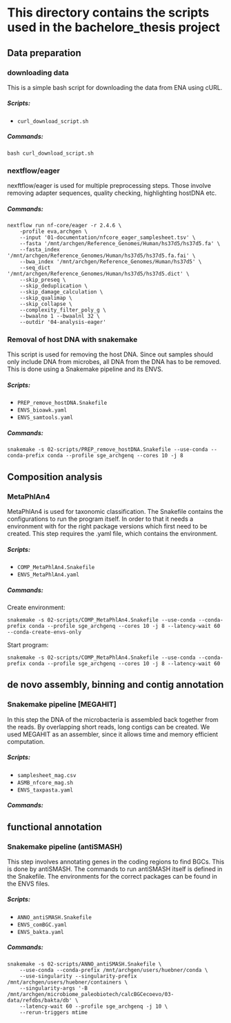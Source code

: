 # This directory contains the scripts used in the bachelore_thesis project
## Data preparation
### downloading data
This is a simple bash script for downloading the data from ENA using cURL.  
##### Scripts:  
- `curl_download_script.sh`
##### Commands:  
```
bash curl_download_script.sh
```
### nextflow/eager
nexftflow/eager is used for multiple preprocessing steps. Those involve removing adapter sequences, quality checking, highlighting hostDNA etc.
##### Commands:  
```
nextflow run nf-core/eager -r 2.4.6 \
	-profile eva,archgen \
	--input '01-documentation/nfcore_eager_samplesheet.tsv' \
	--fasta '/mnt/archgen/Reference_Genomes/Human/hs37d5/hs37d5.fa' \
	--fasta_index '/mnt/archgen/Reference_Genomes/Human/hs37d5/hs37d5.fa.fai' \
	--bwa_index '/mnt/archgen/Reference_Genomes/Human/hs37d5' \
	--seq_dict '/mnt/archgen/Reference_Genomes/Human/hs37d5/hs37d5.dict' \
	--skip_preseq \
	--skip_deduplication \
	--skip_damage_calculation \
	--skip_qualimap \
	--skip_collapse \
	--complexity_filter_poly_g \
	--bwaalno 1 --bwaalnl 32 \
	--outdir '04-analysis-eager' 
```
### Removal of host DNA with snakemake
This script is used for removing the host DNA. Since out samples should only include DNA from microbes, all DNA from the DNA has to be removed. This is done using a Snakemake pipeline and its ENVS.
##### Scripts:
- `PREP_remove_hostDNA.Snakefile`
- `ENVS_bioawk.yaml`
- `ENVS_samtools.yaml`
##### Commands:  
```
snakemake -s 02-scripts/PREP_remove_hostDNA.Snakefile --use-conda --conda-prefix conda --profile sge_archgenq --cores 10 -j 8
```
## Composition analysis
### MetaPhlAn4
MetaPhlAn4 is used for taxonomic classification. The Snakefile contains the configurations to run the program itself. In order to that it needs a environment with for the right package versions which first need to be created. This step requires the .yaml file, which contains the environment.
##### Scripts:  
- `COMP_MetaPhlAn4.Snakefile`
- `ENVS_MetaPhlAn4.yaml`  
##### Commands:  
Create environment:  
```
snakemake -s 02-scripts/COMP_MetaPhlAn4.Snakefile --use-conda --conda-prefix conda --profile sge_archgenq --cores 10 -j 8 --latency-wait 60 --conda-create-envs-only
```
Start program:  
```
snakemake -s 02-scripts/COMP_MetaPhlAn4.Snakefile --use-conda --conda-prefix conda --profile sge_archgenq --cores 10 -j 8 --latency-wait 60
```

## de novo assembly, binning and contig annotation
### Snakemake pipeline [MEGAHIT]
In this step the DNA of the microbacteria is assembled back together from the reads. By overlapping short reads, long contigs can be created. We used MEGAHIT as an assembler, since it allows time and memory efficient computation.
##### Scripts:  
- `samplesheet_mag.csv`
- `ASMB_nfcore_mag.sh`
- `ENVS_taxpasta.yaml`
##### Commands:

## functional annotation
### Snakemake pipeline (antiSMASH)
This step involves annotating genes in the coding regions to find BGCs. This is done by antiSMASH. The commands to run antiSMASH itself is defined in the Snakefile. The environments for the correct packages can be found in the ENVS files.
##### Scripts:  
- `ANNO_antiSMASH.Snakefile`
- `ENVS_comBGC.yaml`
- `ENVS_bakta.yaml`
##### Commands: 
```
snakemake -s 02-scripts/ANNO_antiSMASH.Snakefile \
    --use-conda --conda-prefix /mnt/archgen/users/huebner/conda \
    --use-singularity --singularity-prefix /mnt/archgen/users/huebner/containers \
    --singularity-args '-B /mnt/archgen/microbiome_paleobiotech/calcBGCecoevo/03-data/refdbs/bakta/db' \
    --latency-wait 60 --profile sge_archgenq -j 10 \
    --rerun-triggers mtime
```
